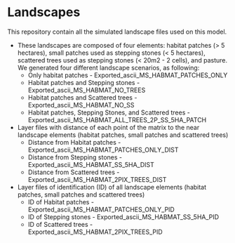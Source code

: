 # Landscapes 

This repository contain all the simulated landscape files used on this model. 
 
- These landscapes are composed of four elements: habitat patches (> 5 hectares), small patches used as stepping stones (< 5 hectares), scattered trees used as stepping stones (< 20m2 - 2 cells), and pasture. We generated four different landscape scenarios, as following: 
    - Only habitat patches - Exported_ascii_MS_HABMAT_PATCHES_ONLY
    - Habitat patches and Stepping stones - Exported_ascii_MS_HABMAT_NO_TREES
    - Habitat patches and Scattered trees - Exported_ascii_MS_HABMAT_NO_SS
    - Habitat patches, Stepping Stones, and Scattered trees - Exported_ascii_MS_HABMAT_ALL_TREES_2P_SS_5HA_PATCH
- Layer files with distance of each point of the matrix to the near landscape elements (habitat patches, small patches and scattered trees)  
    - Distance from Habitat patches - Exported_ascii_MS_HABMAT_PATCHES_ONLY_DIST
    - Distance from Stepping stones - Exported_ascii_MS_HABMAT_SS_5HA_DIST
    - Distance from Scattered trees - Exported_ascii_MS_HABMAT_2PIX_TREES_DIST
- Layer files of identification (ID) of all landscape elements (habitat patches, small patches and scattered trees) 
    - ID of Habitat patches - Exported_ascii_MS_HABMAT_PATCHES_ONLY_PID
    - ID of Stepping stones - Exported_ascii_MS_HABMAT_SS_5HA_PID 
    - ID of Scattered trees - Exported_ascii_MS_HABMAT_2PIX_TREES_PID
